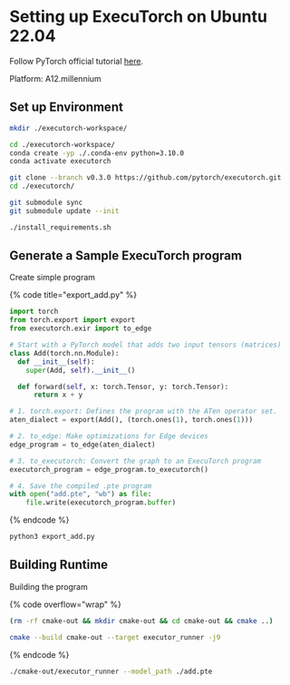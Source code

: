 # Setting up ExecuTorch on Ubuntu 22.04

Follow PyTorch official tutorial [here](https://pytorch.org/executorch/stable/getting-started-setup.html).



Platform: A12.millennium



## Set up Environment

```bash
mkdir ./executorch-workspace/
```



```bash
cd ./executorch-workspace/
conda create -yp ./.conda-env python=3.10.0
conda activate executorch
```



```bash
git clone --branch v0.3.0 https://github.com/pytorch/executorch.git
cd ./executorch/
```



```bash
git submodule sync
git submodule update --init
```



```bash
./install_requirements.sh
```





## Generate a Sample ExecuTorch program

Create simple program

{% code title="export_add.py" %}
```python
import torch
from torch.export import export
from executorch.exir import to_edge

# Start with a PyTorch model that adds two input tensors (matrices)
class Add(torch.nn.Module):
  def __init__(self):
    super(Add, self).__init__()

  def forward(self, x: torch.Tensor, y: torch.Tensor):
      return x + y

# 1. torch.export: Defines the program with the ATen operator set.
aten_dialect = export(Add(), (torch.ones(1), torch.ones(1)))

# 2. to_edge: Make optimizations for Edge devices
edge_program = to_edge(aten_dialect)

# 3. to_executorch: Convert the graph to an ExecuTorch program
executorch_program = edge_program.to_executorch()

# 4. Save the compiled .pte program
with open("add.pte", "wb") as file:
    file.write(executorch_program.buffer)

```
{% endcode %}



```bash
python3 export_add.py
```





## Building Runtime



Building the program

{% code overflow="wrap" %}
```bash
(rm -rf cmake-out && mkdir cmake-out && cd cmake-out && cmake ..)

cmake --build cmake-out --target executor_runner -j9
```
{% endcode %}



```bash
./cmake-out/executor_runner --model_path ./add.pte
```















